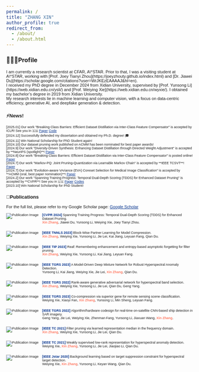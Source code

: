 ```yaml
---
permalink: /
title: "ZHANG XIN"
author_profile: true
redirect_from: 
  - /about/
  - /about.html
---
```


### 👩🏻‍💻Profile

<span style="font-family:Arial; font-size:0.8em;"> 
I am currently a research scientist at CFAR, A\*STAR. Prior to that, I was a visiting student at A\*STAR, working with [Prof. Joey Tianyi Zhou](https://joeyzhouty.github.io/index.html) and [Dr. Jiawei Du](https://scholar.google.com/citations?user=WrJKEzEAAAAJ&hl=en).<br>
I received my PhD degree in December 2024 from Xidian University, supervised by [Prof. Yunsong Li](https://web.xidian.edu.cn/ysli/) and [Prof. Weiying Xie](https://web.xidian.edu.cn/wyxie/). I obtained my bachelor’s degree in 2019 from Xidian University.<br>
My research interests lie in machine learning and computer vision, with a focus on data-centric efficiency, generative AI, and deepfake generation & detection. <br>

### ⚡️News!
<span style="font-family:Arial; font-size:0.8em;">
  [2025.01] Our work "Breaking Class Barriers: Efficient Dataset Distillation via Inter-Class Feature Compensator" is accepted by ICLR! See you in 🇸🇬 <a href="https://arxiv.org/abs/2408.06927" style="color:#00308B;">Paper</a>  <a href="https://github.com/zhangxin-xd/UFC" style="color:#00308B;">Code</a><br>
  [2024.12] Successfully defended my dissertation and obtained my Ph.D. degree! 🎓 <br>
  [2024.11] Win National Scholarship for PhD Student again! <br>
  [2024.10] Our dataset pruning work published on ACMM has been nominated for best paper awards!<br>
  [2024.9] Our work "Diversity-Driven Synthesis: Enhancing Dataset Distillation through Directed Weight Adjustment" is accepted by **NeurIPS (spotlight)**! <a href="https://arxiv.org/abs/2409.17612" style="color:#00308B;">Paper</a><br>
  [2024.8] Our work "Breaking Class Barriers: Efficient Dataset Distillation via Inter-Class Feature Compensator" is posted online! <a href="https://arxiv.org/abs/2408.06927" style="color:#00308B;">Paper</a><br>
  [2024.7] Our work "Markov-PQ: Joint Pruning-Quantization via Learnable Markov Chain" is accepted by **IEEE TCSVT**! <a href="https://ieeexplore.ieee.org/document/10620340" style="color:#00308B;">Paper</a><br>
  [2024.7] Our work "Evolution-aware VAriance (EVA) Coreset Selection for Medical Image Classification" is accepted by **ACMM (oral, best paper nomination)**! <a href="https://arxiv.org/abs/2406.05677" style="color:#00308B;">Paper</a><br>
  [2024.2] Our work "Spanning Training Progress: Temporal Dual-Depth Scoring (TDDS) for Enhanced Dataset Pruning" is accepted by **CVPR**! See you in 🇺🇸 <a href="https://scholar.google.com/citations?view_op=view_citation&hl=zh-CN&user=rJMMViQAAAAJ&citation_for_view=rJMMViQAAAAJ:Tyk-4Ss8FVUC" style="color:#00308B;">Paper</a> <a href="https://github.com/zhangxin-xd/Dataset-Pruning-TDDS" style="color:#00308B;">Codes</a><br>
  [2023.10] Win National Scholarship for PhD Student!
</span>

### 📝Publications

For the full list, please refer to my Google Scholar page: <a href="https://scholar.google.com/citations?user=rJMMViQAAAAJ&hl=zh-CN&oi=ao" style="color:#00308B;">Google Scholar</a>
<style>
  .publication-container {
    clear: both;
    margin-bottom: 2em;
    font-size:0.8em
  }

  .publication-container img {
    float: left;
    margin-right: 10px;
    margin-bottom: 10px;
    max-width: 150px;
    max-height: 150px;
  }
</style>

<div class="publication-container">
  <img src="./images/TDDS.png" alt="Publication Image">
  
  <div>
    <span style="color: #00308B; font-weight: bold">[CVPR 2024]</span> Spanning Training Progress: Temporal Dual-Depth Scoring (TDDS) for Enhanced Dataset Pruning. <br>
    <strong style="color:#FF7861;">Xin Zhang</strong>, Jiawei Du, Yunsong Li, Weiying Xie, Joey Tianyi Zhou.
  </div>
</div>

<div class="publication-container">
  <img src="./images/BPL.png" alt="Publication Image">
  
  <div>
    <span style="color: #00308B; font-weight: bold">[IEEE TNNLS 2023]</span> Block-Wise Partner Learning for Model Compression. <br>
    <strong style="color:#FF7861;">Xin Zhang</strong>, Weiying Xie, Yunsong Li, Jie Lei, Kai Jiang, Leyuan Fang, Qian Du. 
  </div>
</div>

<div class="publication-container">
  <img src="./images/REAF.png" alt="Publication Image">
  
  <div>
    <span style="color: #00308B; font-weight: bold">[IEEE TIP 2023]</span> Reaf: Remembering enhancement and entropy-based asymptotic forgetting for filter pruning.<br>
    <strong style="color:#FF7861;">Xin Zhang</strong>, Weiying Xie, Yunsong Li, Kai Jiang, Leyuan Fang. 
  </div>
</div>

<div class="publication-container">
  <img src="./images/MDMN.png" alt="Publication Image">
  
  <div>
    <span style="color: #00308B; font-weight: bold">[IEEE TGRS 2023]</span> A Model-Driven Deep Mixture Network for Robust Hyperspectral Anomaly Detection. <br>
    Yunsong Li, Kai Jiang, Weiying Xie, Jie Lei, <strong style="color:#FF7861;">Xin Zhang</strong>, Qian Du.
  </div>
</div>

<div class="publication-container">
  <img src="./images/RGAN.jpg" alt="Publication Image">
  
  <div>
    <span style="color: #00308B; font-weight: bold">[IEEE TGRS 2022]</span> Rank-aware generative adversarial network for hyperspectral band selection. <br>
    <strong style="color:#FF7861;">Xin Zhang</strong>, Weiying Xie, Yunsong Li, Jie Lei, Qian Du, Geng Yang.
  </div>
</div>

<div class="publication-container">
  <img src="./images/CCSG.png" alt="Publication Image">
  
  <div>
    <span style="color: #00308B; font-weight: bold">[IEEE TGRS 2023]</span> Co-compression via superior gene for remote sensing scene classification.<br>
    Weiying Xie, Xiaoyi Fan, <strong style="color:#FF7861;">Xin Zhang</strong>, Yunsong Li, Min Sheng, Leyuan Fang.
  </div>
</div>

<div class="publication-container">
  <img src="./images/OSCAR.jpg" alt="Publication Image">
  
  <div>
    <span style="color: #00308B; font-weight: bold">[IEEE TGRS 2022]</span> Algorithm/hardware codesign for real-time on-satellite CNN-based ship detection in SAR imagery. <br>
    Geng Yang, Jie Lei, Weiying Xie, Zhenman Fang, Yunsong Li, Jiaxuan Wang, <strong style="color:#FF7861;">Xin Zhang</strong>.
  </div>
</div>

<div class="publication-container">
  <img src="./images/LRMF.jpg" alt="Publication Image">
  
  <div>
    <span style="color: #00308B; font-weight: bold">[IEEE TC 2021]</span> Filter pruning via learned representation median in the frequency domain. <br>
    <strong style="color:#FF7861;">Xin Zhang</strong>, Weiying Xie, Yunsong Li, Jie Lei, Qian Du.
  </div>
</div>

<div class="publication-container">
  <img src="./images/WSLRR.png" alt="Publication Image">
  
  <div>
    <span style="color: #00308B; font-weight: bold">[IEEE TC 2021]</span> Weakly supervised low-rank representation for hyperspectral anomaly detection. <br>
    Weiying Xie, <strong style="color:#FF7861;">Xin Zhang</strong>, Yunsong Li, Jie Lei, Jiaojiao Li, Qian Du.
  </div>
</div>

<div class="publication-container">
  <img src="./images/DBLP.jpg" alt="Publication Image">
  
  <div>
    <span style="color: #00308B; font-weight: bold">[IEEE Jstar 2020]</span> Background learning based on target suppression constraint for hyperspectral target detection. <br>
    Weiying Xie, <strong style="color:#FF7861;">Xin Zhang</strong>, Yunsong Li, Keyan Wang, Qian Du.
  </div>
</div>

<script type='text/javascript' id='mapmyvisitors' src='https://mapmyvisitors.com/map.js?cl=ffffff&w=300&t=tt&d=_vRR3FmDwVIvtBQN_6bKVbHop3k2KYNfbwrXqK5rBgQ'></script>


